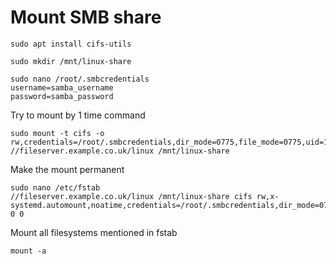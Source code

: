# Mount SMB share

```
sudo apt install cifs-utils
```
```
sudo mkdir /mnt/linux-share
```
```
sudo nano /root/.smbcredentials
username=samba_username
password=samba_password
```
Try to mount by 1 time command
```
sudo mount -t cifs -o rw,credentials=/root/.smbcredentials,dir_mode=0775,file_mode=0775,uid=1000,gid=1000 //fileserver.example.co.uk/linux /mnt/linux-share
```
Make the mount permanent
```
sudo nano /etc/fstab
//fileserver.example.co.uk/linux /mnt/linux-share cifs rw,x-systemd.automount,noatime,credentials=/root/.smbcredentials,dir_mode=0775,file_mode=0775,uid=1000,gid=1000 0 0
```
Mount all filesystems mentioned in fstab
```
mount -a
```
